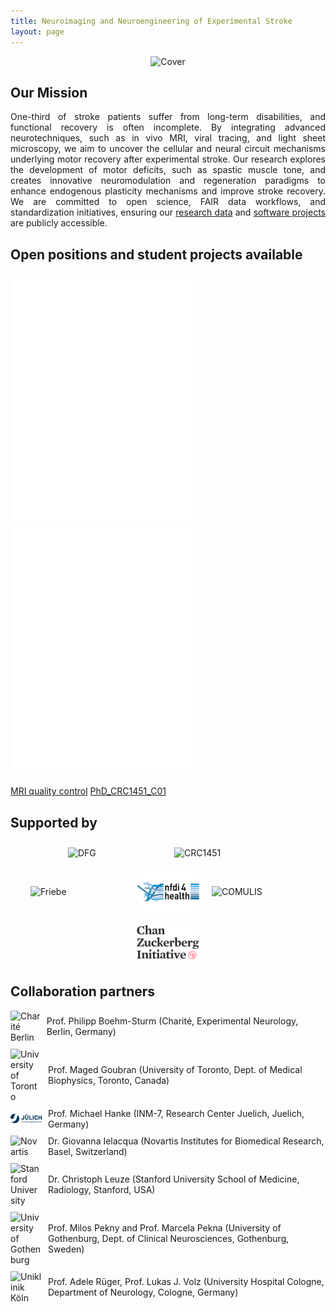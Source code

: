 ```yaml
---
title: Neuroimaging and Neuroengineering of Experimental Stroke
layout: page
---
```


<div style="text-align: center;">
  <img src="img/CoverDecodeStroke.png" alt="Cover" style="width: 600px; height: auto;"/>
</div>

## Our Mission

<div style="text-align: justify;">
One-third of stroke patients suffer from long-term disabilities, and functional recovery is often incomplete. By integrating advanced neurotechniques, such as in vivo MRI, viral tracing, and light sheet microscopy, we aim to uncover the cellular and neural circuit mechanisms underlying motor recovery after experimental stroke. Our research explores the development of motor deficits, such as spastic muscle tone, and creates innovative neuromodulation and regeneration paradigms to enhance endogenous plasticity mechanisms and improve stroke recovery. We are committed to open science, FAIR data workflows, and standardization initiatives, ensuring our <a href="https://gin.g-node.org/Aswendt_Lab">research data</a> and <a href="https://github.com/orgs/Aswendt-Lab/repositories">software projects</a> are publicly accessible.
</div>


## Open positions and student projects available 
<embed src="pdf/Bachelor_Master_AIDAqc_phantom.pdf" width="300" height="400" type="application/pdf">
<embed src="pdf/PhD_CRC1451_C01.pdf" width="300" height="400" type="application/pdf">

[MRI quality control](pdf/Bachelor_Master_AIDAqc_phantom.pdf)
[PhD_CRC1451_C01](pdf/PhD_CRC1451_C01.pdf)


 
## Supported by
<div style="display: flex; justify-content: center; align-items: center; padding: 10px; gap: 20px; flex-wrap: wrap;">
  <img src="img/dfg_logo_schriftzug_blau.jpg" alt="DFG" style="width: 150px; height: auto;"/>
  <img src="img/CRC1451_Logo.png" alt="CRC1451" style="width: 150px; height: auto;"/>
  <img src="img/FriebeLogo.png" alt="Friebe" style="width: 150px; height: auto;"/>
  <img src="img/logo_nfdi4.jpg" alt="COST" style="width: 100px; height: auto;"/>
  <img src="img/COMULISglobe.png" alt="COMULIS" style="width: 150px; height: auto;"/>
  <img src="img/Chan_Zuckerberg_Initiative_Logo.svg" alt="CZI" style="width: 100px; height: auto;"/>
</div>


## Collaboration partners

<div style="display: flex; flex-direction: column; align-items: flex-start; gap: 10px;">
  <div style="display: flex; align-items: center; gap: 10px;">
    <img src="img/charite_logo.svg" alt="Charité Berlin" style="width: 50px; height: auto;"/> 
    <span>Prof. Philipp Boehm-Sturm (Charité, Experimental Neurology, Berlin, Germany)</span>
  </div>
  <div style="display: flex; align-items: center; gap: 10px;">
    <img src="img/toronto_logo.png" alt="University of Toronto" style="width: 50px; height: auto;"/>
    <span>Prof. Maged Goubran (University of Toronto, Dept. of Medical Biophysics, Toronto, Canada)</span>
  </div>
   <div style="display: flex; align-items: center; gap: 10px;">
    <img src="img/fz_logo.png" alt="University of Toronto" style="width: 50px; height: auto;"/>
    <span>Prof. Michael Hanke (INM-7, Research Center Juelich, Juelich, Germany)</span>
  </div>
  <div style="display: flex; align-items: center; gap: 10px;">
    <img src="img/Novartis_logo.png" alt="Novartis" style="width: 50px; height: auto;"/>
    <span>Dr. Giovanna Ielacqua (Novartis Institutes for Biomedical Research, Basel, Switzerland)</span>
  </div>
  <div style="display: flex; align-items: center; gap: 10px;">
    <img src="img/Stanford_logo.svg" alt="Stanford University" style="width: 50px; height: auto;"/>
    <span>Dr. Christoph Leuze (Stanford University School of Medicine, Radiology, Stanford, USA)</span>
  </div>
  <div style="display: flex; align-items: center; gap: 10px;">
    <img src="img/Gothenburg_logo.png" alt="University of Gothenburg" style="width: 50px; height: auto;"/>
    <span>Prof. Milos Pekny and Prof. Marcela Pekna (University of Gothenburg, Dept. of Clinical Neurosciences, Gothenburg, Sweden)</span>
  </div>
  <div style="display: flex; align-items: center; gap: 10px;">
    <img src="img/UKK_logo.png" alt="Uniklinik Köln" style="width: 50px; height: auto;"/>
    <span>Prof. Adele Rüger, Prof. Lukas J. Volz (University Hospital Cologne, Department of Neurology, Cologne, Germany)</span>
  </div>
</div>

